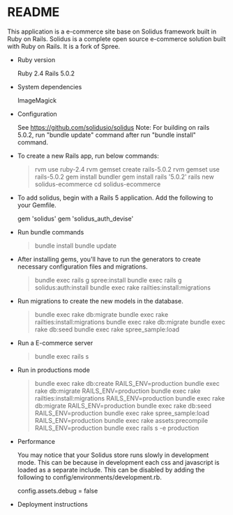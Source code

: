 # README

This application is a e-commerce site base on Solidus framework built in Ruby on Rails.
Solidus is a complete open source e-commerce solution built with Ruby on Rails. It is a fork of Spree.

* Ruby version

  Ruby 2.4
  Rails 5.0.2

* System dependencies

  ImageMagick

* Configuration

  See https://github.com/solidusio/solidus
  Note: For building on rails 5.0.2, run "bundle update" command after run "bundle install" command.

* To create a new Rails app, run below commands:
  > rvm use ruby-2.4
  > rvm gemset create rails-5.0.2
  > rvm gemset use rails-5.0.2
  > gem install bundler
  > gem install rails '5.0.2'
  > rails new solidus-ecommerce
  > cd solidus-ecommerce

* To add solidus, begin with a Rails 5 application. Add the following to your Gemfile.

  gem 'solidus'
  gem 'solidus_auth_devise'

* Run bundle commands
  > bundle install
  > bundle update

* After installing gems, you'll have to run the generators to create necessary configuration files and migrations.
  > bundle exec rails g spree:install
  > bundle exec rails g solidus:auth:install
  > bundle exec rake railties:install:migrations

* Run migrations to create the new models in the database.
  > bundle exec rake db:migrate
  > bundle exec rake railties:install:migrations
  > bundle exec rake db:migrate
  > bundle exec rake db:seed
  > bundle exec rake spree_sample:load

* Run a E-commerce server
  > bundle exec rails s

* Run in productions mode
  > bundle exec rake db:create RAILS_ENV=production
  > bundle exec rake db:migrate RAILS_ENV=production
  > bundle exec rake railties:install:migrations RAILS_ENV=production
  > bundle exec rake db:migrate RAILS_ENV=production
  > bundle exec rake db:seed RAILS_ENV=production
  > bundle exec rake spree_sample:load RAILS_ENV=production
  > bundle exec rake assets:precompile RAILS_ENV=production
  > bundle exec rails s -e production

* Performance

  You may notice that your Solidus store runs slowly in development mode. This can be because in development each css and javascript is loaded as a separate include. This can be disabled by adding the following to config/environments/development.rb.

  config.assets.debug = false

* Deployment instructions
